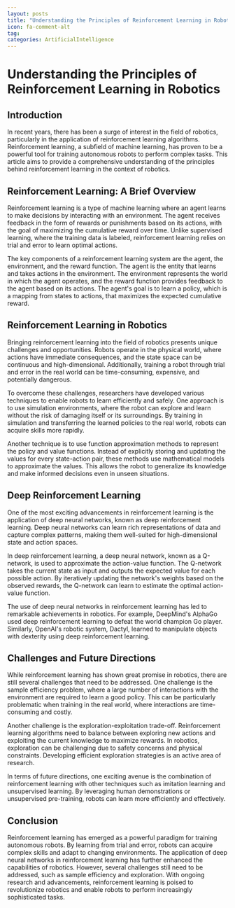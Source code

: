 ```yaml
---
layout: posts
title: "Understanding the Principles of Reinforcement Learning in Robotics"
icon: fa-comment-alt
tag:      
categories: ArtificialIntelligence
---
```



# Understanding the Principles of Reinforcement Learning in Robotics

## Introduction

In recent years, there has been a surge of interest in the field of robotics, particularly in the application of reinforcement learning algorithms. Reinforcement learning, a subfield of machine learning, has proven to be a powerful tool for training autonomous robots to perform complex tasks. This article aims to provide a comprehensive understanding of the principles behind reinforcement learning in the context of robotics.

## Reinforcement Learning: A Brief Overview

Reinforcement learning is a type of machine learning where an agent learns to make decisions by interacting with an environment. The agent receives feedback in the form of rewards or punishments based on its actions, with the goal of maximizing the cumulative reward over time. Unlike supervised learning, where the training data is labeled, reinforcement learning relies on trial and error to learn optimal actions.

The key components of a reinforcement learning system are the agent, the environment, and the reward function. The agent is the entity that learns and takes actions in the environment. The environment represents the world in which the agent operates, and the reward function provides feedback to the agent based on its actions. The agent's goal is to learn a policy, which is a mapping from states to actions, that maximizes the expected cumulative reward.

## Reinforcement Learning in Robotics

Bringing reinforcement learning into the field of robotics presents unique challenges and opportunities. Robots operate in the physical world, where actions have immediate consequences, and the state space can be continuous and high-dimensional. Additionally, training a robot through trial and error in the real world can be time-consuming, expensive, and potentially dangerous.

To overcome these challenges, researchers have developed various techniques to enable robots to learn efficiently and safely. One approach is to use simulation environments, where the robot can explore and learn without the risk of damaging itself or its surroundings. By training in simulation and transferring the learned policies to the real world, robots can acquire skills more rapidly.

Another technique is to use function approximation methods to represent the policy and value functions. Instead of explicitly storing and updating the values for every state-action pair, these methods use mathematical models to approximate the values. This allows the robot to generalize its knowledge and make informed decisions even in unseen situations.

## Deep Reinforcement Learning

One of the most exciting advancements in reinforcement learning is the application of deep neural networks, known as deep reinforcement learning. Deep neural networks can learn rich representations of data and capture complex patterns, making them well-suited for high-dimensional state and action spaces.

In deep reinforcement learning, a deep neural network, known as a Q-network, is used to approximate the action-value function. The Q-network takes the current state as input and outputs the expected value for each possible action. By iteratively updating the network's weights based on the observed rewards, the Q-network can learn to estimate the optimal action-value function.

The use of deep neural networks in reinforcement learning has led to remarkable achievements in robotics. For example, DeepMind's AlphaGo used deep reinforcement learning to defeat the world champion Go player. Similarly, OpenAI's robotic system, Dactyl, learned to manipulate objects with dexterity using deep reinforcement learning.

## Challenges and Future Directions

While reinforcement learning has shown great promise in robotics, there are still several challenges that need to be addressed. One challenge is the sample efficiency problem, where a large number of interactions with the environment are required to learn a good policy. This can be particularly problematic when training in the real world, where interactions are time-consuming and costly.

Another challenge is the exploration-exploitation trade-off. Reinforcement learning algorithms need to balance between exploring new actions and exploiting the current knowledge to maximize rewards. In robotics, exploration can be challenging due to safety concerns and physical constraints. Developing efficient exploration strategies is an active area of research.

In terms of future directions, one exciting avenue is the combination of reinforcement learning with other techniques such as imitation learning and unsupervised learning. By leveraging human demonstrations or unsupervised pre-training, robots can learn more efficiently and effectively.

## Conclusion

Reinforcement learning has emerged as a powerful paradigm for training autonomous robots. By learning from trial and error, robots can acquire complex skills and adapt to changing environments. The application of deep neural networks in reinforcement learning has further enhanced the capabilities of robotics. However, several challenges still need to be addressed, such as sample efficiency and exploration. With ongoing research and advancements, reinforcement learning is poised to revolutionize robotics and enable robots to perform increasingly sophisticated tasks.